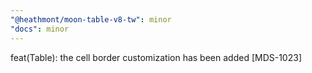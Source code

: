 ```yaml
---
"@heathmont/moon-table-v8-tw": minor
"docs": minor
---
```


feat(Table): the cell border customization has been added [MDS-1023]
